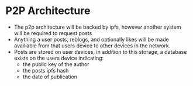 # P2P Architecture
- The p2p architecture will be backed by ipfs, however another system will be required to request posts
- Anything a user posts, reblogs, and optionally likes will be made availiable from that users device to other devices in the network.
- Posts are stored on user devices, in addition to this storage, a database exists on the users device indicating: 
  - the public key of the author
  - the posts ipfs hash
  - the date of publication
  
